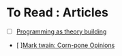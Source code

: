 # To Read : Articles
- [ ] [Programming as theory building](http://pages.cs.wisc.edu/~remzi/Naur.pdf)
- [ ][Mark twain: Corn-pone Opinions](http://www.paulgraham.com/cornpone.html)
